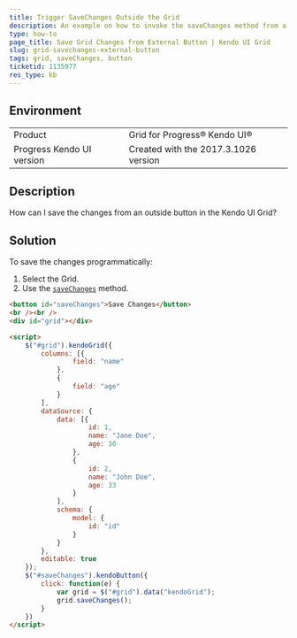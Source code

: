 ```yaml
---
title: Trigger SaveChanges Outside the Grid
description: An example on how to invoke the saveChanges method from a button in the Kendo UI Grid. 
type: how-to
page_title: Save Grid Changes from External Button | Kendo UI Grid
slug: grid-savechanges-external-button
tags: grid, saveChanges, button
ticketid: 1135977
res_type: kb
---
```


## Environment
<table>
 <tr>
  <td>Product</td>
  <td>Grid for Progress® Kendo UI®</td>
 </tr>
 <tr>
  <td>Progress Kendo UI version</td>
  <td>Created with the 2017.3.1026 version</td>
 </tr>
</table>

## Description

How can I save the changes from an outside button in the Kendo UI Grid?

## Solution

To save the changes programmatically:

1. Select the Grid.
1. Use the [`saveChanges`](https://docs.telerik.com/kendo-ui/api/javascript/ui/grid#methods-saveChanges) method.

```html
<button id="saveChanges">Save Changes</button>
<br /><br />
<div id="grid"></div>

<script>
    $("#grid").kendoGrid({
        columns: [{
                field: "name"
            },
            {
                field: "age"
            }
        ],
        dataSource: {
            data: [{
                    id: 1,
                    name: "Jane Doe",
                    age: 30
                },
                {
                    id: 2,
                    name: "John Doe",
                    age: 33
                }
            ],
            schema: {
                model: {
                    id: "id"
                }
            }
        },
        editable: true
    });
    $("#saveChanges").kendoButton({
        click: function(e) {
            var grid = $("#grid").data("kendoGrid");
            grid.saveChanges();
        }
    })
</script>
```